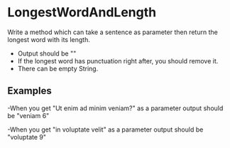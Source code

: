 # LongestWordAndLength

Write a method which can take a sentence as parameter then return the longest word with its length.

- Output should be "<longestWord><length>"
- If the longest word has punctuation right after, you should remove it.
- There can be empty String.

## Examples

-When you get "Ut enim ad minim veniam?" as a parameter output should be "veniam 6"

-When you get "in voluptate velit" as a parameter output should be "voluptate 9"